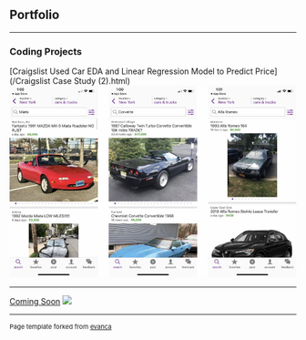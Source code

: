 ## Portfolio

---

### Coding Projects

[Craigslist Used Car EDA and Linear Regression Model to Predict Price](/Craigslist Case Study (2).html)
<img src="craiglist-car.jpg"/>

---
[Coming Soon](/pdf/sample_presentation.pdf)
<img src="images/dummy_thumbnail.jpg?raw=true"/>





---
<p style="font-size:11px">Page template forked from <a href="https://github.com/evanca/quick-portfolio">evanca</a></p>
<!-- Remove above link if you don't want to attibute -->
